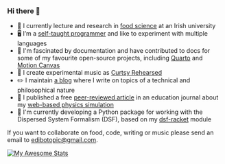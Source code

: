 ### Hi there 👋

- 🧪 I currently lecture and research in [food science](https://scholar.google.com/citations?user=aw1EnaIAAAAJ&hl=en) at an Irish
university
- 🖥️ I’m a [self-taught programmer](https://github.com/edibotopic?tab=repositories) and like to experiment with multiple languages
- 📃 I'm fascinated by documentation and have contributed
to docs for some of my favourite open-source projects, including [Quarto](https://quarto.org/) and [Motion Canvas](https://motioncanvas.io/) 
- 🎹 I create experimental music as [Curtsy Rehearsed](https://curtsyrehearsed.bandcamp.com/)
- ✏️  I maintain [a blog](https://edibotopic.com) where I write on topics of a technical and philosophical nature
- 📜 I published a free [peer-reviewed article](https://pubs.acs.org/doi/10.1021/acs.jchemed.2c01201) in an education journal about
my [web-based physics simulation](https://github.com/edibotopic/stokes-law)
- 🤫 I'm currently developing a Python package for working with the Dispersed
System Formalism (DSF), based on my [dsf-racket](https://edibotopic.com/blog/dsf-racket/) module

If you want to collaborate on food, code, writing or music please send an email to [edibotopic@gmail.com](mailto:edibotopic@gmail.com).

[![My Awesome Stats](https://awesome-github-stats.azurewebsites.net/user-stats/edibotopic?cardType=level&theme=nightowl&preferLogin=false)](https://git.io/awesome-stats-card)
